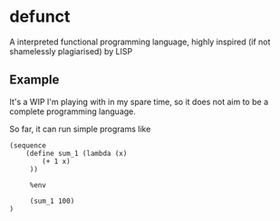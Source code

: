 defunct
=======

A interpreted functional programming language, highly inspired (if not shamelessly plagiarised) by LISP


Example
-------
It's a WIP I'm playing with in my spare time, so it does not aim to be a complete programming language.

So far, it can run simple programs like


```
(sequence 
    (define sum_1 (lambda (x) 
        (+ 1 x)
     )) 

     %env 

     (sum_1 100)
)
```